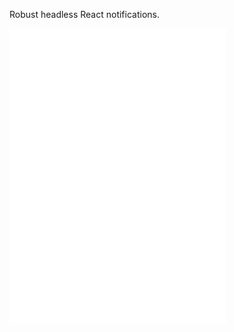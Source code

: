 Robust headless React notifications.

![Notifications in action](https://github.com/hahanein/melden/raw/main/recording.webp)
